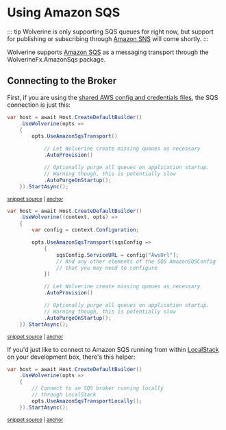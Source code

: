 # Using Amazon SQS

::: tip
Wolverine is only supporting SQS queues for right now, but support for publishing or subscribing through [Amazon SNS](https://aws.amazon.com/sns/) will
come shortly.
:::

Wolverine supports [Amazon SQS](https://aws.amazon.com/sqs/) as a messaging transport through the WolverineFx.AmazonSqs package.

## Connecting to the Broker

First, if you are using the [shared AWS config and credentials files](https://docs.aws.amazon.com/sdkref/latest/guide/file-format.html), the SQS connection is just this:

<!-- snippet: sample_simplistic_aws_sqs_setup -->
<a id='snippet-sample_simplistic_aws_sqs_setup'></a>
```cs
var host = await Host.CreateDefaultBuilder()
    .UseWolverine(opts =>
    {
        opts.UseAmazonSqsTransport()

            // Let Wolverine create missing queues as necessary
            .AutoProvision()

            // Optionally purge all queues on application startup. 
            // Warning though, this is potentially slow
            .AutoPurgeOnStartup();
    }).StartAsync();
```
<sup><a href='https://github.com/JasperFx/wolverine/blob/main/src/Transports/AWS/Wolverine.AmazonSqs.Tests/Samples/Bootstrapping.cs#L27-L42' title='Snippet source file'>snippet source</a> | <a href='#snippet-sample_simplistic_aws_sqs_setup' title='Start of snippet'>anchor</a></sup>
<!-- endSnippet -->


<!-- snippet: sample_config_aws_sqs_connection -->
<a id='snippet-sample_config_aws_sqs_connection'></a>
```cs
var host = await Host.CreateDefaultBuilder()
    .UseWolverine((context, opts) =>
    {
        var config = context.Configuration;

        opts.UseAmazonSqsTransport(sqsConfig =>
            {
                sqsConfig.ServiceURL = config["AwsUrl"];
                // And any other elements of the SQS AmazonSQSConfig
                // that you may need to configure
            })

            // Let Wolverine create missing queues as necessary
            .AutoProvision()

            // Optionally purge all queues on application startup. 
            // Warning though, this is potentially slow
            .AutoPurgeOnStartup();
    }).StartAsync();
```
<sup><a href='https://github.com/JasperFx/wolverine/blob/main/src/Transports/AWS/Wolverine.AmazonSqs.Tests/Samples/Bootstrapping.cs#L47-L69' title='Snippet source file'>snippet source</a> | <a href='#snippet-sample_config_aws_sqs_connection' title='Start of snippet'>anchor</a></sup>
<!-- endSnippet -->


If you'd just like to connect to Amazon SQS running from within [LocalStack](https://localstack.cloud/) on your development box,
there's this helper:

<!-- snippet: sample_connect_to_sqs_and_localstack -->
<a id='snippet-sample_connect_to_sqs_and_localstack'></a>
```cs
var host = await Host.CreateDefaultBuilder()
    .UseWolverine(opts =>
    {
        // Connect to an SQS broker running locally
        // through LocalStack
        opts.UseAmazonSqsTransportLocally();
    }).StartAsync();
```
<sup><a href='https://github.com/JasperFx/wolverine/blob/main/src/Transports/AWS/Wolverine.AmazonSqs.Tests/Samples/Bootstrapping.cs#L12-L22' title='Snippet source file'>snippet source</a> | <a href='#snippet-sample_connect_to_sqs_and_localstack' title='Start of snippet'>anchor</a></sup>
<!-- endSnippet -->

